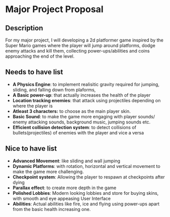 # Major Project Proposal

## Description
For my major project, I will developing a 2d platformer game inspired by the Super Mario games where the player will jump around platforms, dodge enemy attacks and kill them, collecting power-ups/abilities and coins approaching the end of the level. 

## Needs to have list
- **A Physics Engine**: to implement realisitic gravity required for jumping, sliding, and falling down from plaforms, 
- **A Basic power-up**: that actually increases the health of the player
- **Location tracking enemies**: that attack using projectiles depending on where the player is
- **Atleast 3 characters:** to choose as the main player skin.
- **Basic Sound**: to make the game more engaging with player sounds/ enemy attacking sounds, background music, jumping sounds etc.
- **Efficient collision detection system**: to detect collisions of bullets(projectiles) of enemies with the player and vice a versa


## Nice to have list
- **Advanced Movement**: like sliding and wall jumping
- **Dynamic Platforms**: with rotation, horizontal and vertical movement to make the game more challenging.
- **Checkpoint system**: Allowing the player to respawn at checkpoints after dying 
- **Parallax effect**: to create more depth in the game 
- **Polished Lobbies**: Modern looking lobbies and store for buying skins, with smooth and eye appeasing User Interface
- **Abilities**: Actual abilities like fire, ice and flying using power-ups apart from the basic health increasing one.
